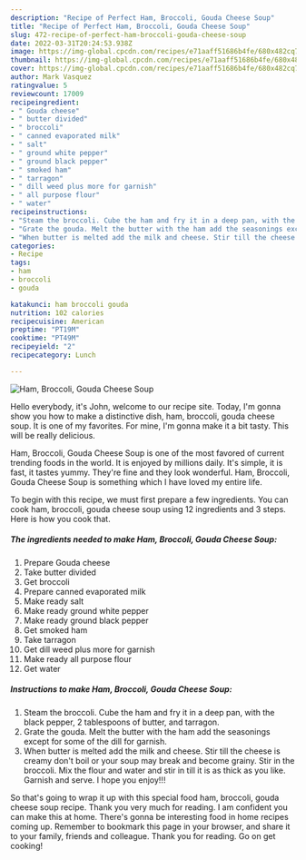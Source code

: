 ```yaml
---
description: "Recipe of Perfect Ham, Broccoli, Gouda Cheese Soup"
title: "Recipe of Perfect Ham, Broccoli, Gouda Cheese Soup"
slug: 472-recipe-of-perfect-ham-broccoli-gouda-cheese-soup
date: 2022-03-31T20:24:53.938Z
image: https://img-global.cpcdn.com/recipes/e71aaff51686b4fe/680x482cq70/ham-broccoli-gouda-cheese-soup-recipe-main-photo.jpg
thumbnail: https://img-global.cpcdn.com/recipes/e71aaff51686b4fe/680x482cq70/ham-broccoli-gouda-cheese-soup-recipe-main-photo.jpg
cover: https://img-global.cpcdn.com/recipes/e71aaff51686b4fe/680x482cq70/ham-broccoli-gouda-cheese-soup-recipe-main-photo.jpg
author: Mark Vasquez
ratingvalue: 5
reviewcount: 17009
recipeingredient:
- " Gouda cheese"
- " butter divided"
- " broccoli"
- " canned evaporated milk"
- " salt"
- " ground white pepper"
- " ground black pepper"
- " smoked ham"
- " tarragon"
- " dill weed plus more for garnish"
- " all purpose flour"
- " water"
recipeinstructions:
- "Steam the broccoli. Cube the ham and fry it in a deep pan, with the black pepper, 2 tablespoons of butter, and tarragon."
- "Grate the gouda. Melt the butter with the ham add the seasonings except for some of the dill for garnish."
- "When butter is melted add the milk and cheese. Stir till the cheese is creamy don&#39;t boil or your soup may break and become grainy. Stir in the broccoli. Mix the flour and water and stir in till it is as thick as you like. Garnish and serve. I hope you enjoy!!!"
categories:
- Recipe
tags:
- ham
- broccoli
- gouda

katakunci: ham broccoli gouda 
nutrition: 102 calories
recipecuisine: American
preptime: "PT19M"
cooktime: "PT49M"
recipeyield: "2"
recipecategory: Lunch

---
```



![Ham, Broccoli, Gouda Cheese Soup](https://img-global.cpcdn.com/recipes/e71aaff51686b4fe/680x482cq70/ham-broccoli-gouda-cheese-soup-recipe-main-photo.jpg)

Hello everybody, it's John, welcome to our recipe site. Today, I'm gonna show you how to make a distinctive dish, ham, broccoli, gouda cheese soup. It is one of my favorites. For mine, I'm gonna make it a bit tasty. This will be really delicious.

Ham, Broccoli, Gouda Cheese Soup is one of the most favored of current trending foods in the world. It is enjoyed by millions daily. It's simple, it is fast, it tastes yummy. They're fine and they look wonderful. Ham, Broccoli, Gouda Cheese Soup is something which I have loved my entire life.




To begin with this recipe, we must first prepare a few ingredients. You can cook ham, broccoli, gouda cheese soup using 12 ingredients and 3 steps. Here is how you cook that.

<!--inarticleads1-->

##### The ingredients needed to make Ham, Broccoli, Gouda Cheese Soup:

1. Prepare  Gouda cheese
1. Take  butter divided
1. Get  broccoli
1. Prepare  canned evaporated milk
1. Make ready  salt
1. Make ready  ground white pepper
1. Make ready  ground black pepper
1. Get  smoked ham
1. Take  tarragon
1. Get  dill weed plus more for garnish
1. Make ready  all purpose flour
1. Get  water




<!--inarticleads2-->

##### Instructions to make Ham, Broccoli, Gouda Cheese Soup:

1. Steam the broccoli. Cube the ham and fry it in a deep pan, with the black pepper, 2 tablespoons of butter, and tarragon.
1. Grate the gouda. Melt the butter with the ham add the seasonings except for some of the dill for garnish.
1. When butter is melted add the milk and cheese. Stir till the cheese is creamy don&#39;t boil or your soup may break and become grainy. Stir in the broccoli. Mix the flour and water and stir in till it is as thick as you like. Garnish and serve. I hope you enjoy!!!




So that's going to wrap it up with this special food ham, broccoli, gouda cheese soup recipe. Thank you very much for reading. I am confident you can make this at home. There's gonna be interesting food in home recipes coming up. Remember to bookmark this page in your browser, and share it to your family, friends and colleague. Thank you for reading. Go on get cooking!
